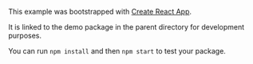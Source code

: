 This example was bootstrapped with [Create React App](https://github.com/facebook/create-react-app).

It is linked to the demo package in the parent directory for development purposes.

You can run `npm install` and then `npm start` to test your package.
